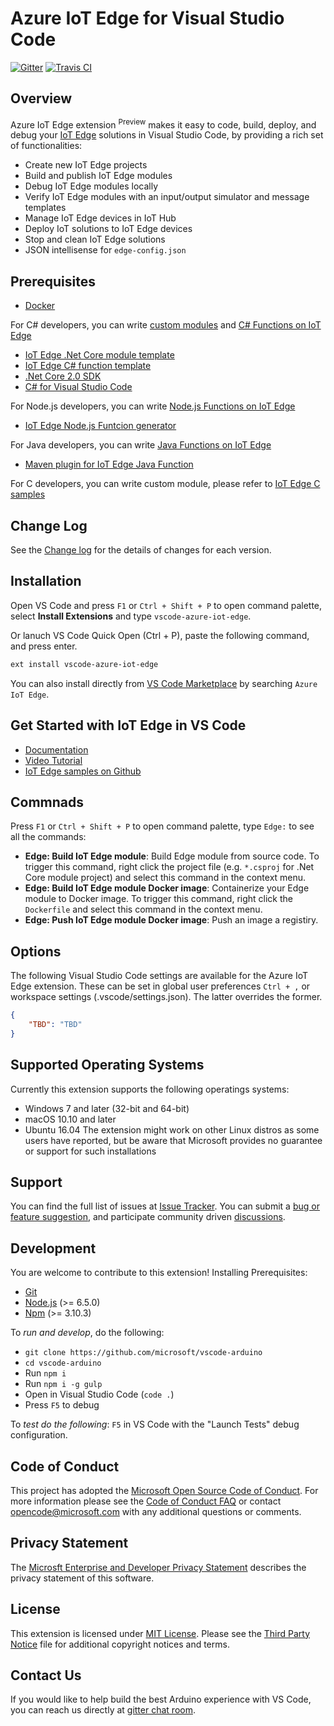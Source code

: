 # Azure IoT Edge for Visual Studio Code
[![Gitter](https://img.shields.io/badge/chat-on%20gitter-blue.svg)]()
[![Travis CI](https://travis-ci.org/Microsoft/vscode-arduino.svg?branch=master)]()

## Overview
Azure IoT Edge extension <sup>Preview</sup> makes it easy to code, build, deploy, and debug your [IoT Edge]() solutions in Visual Studio Code, by providing a rich set of functionalities:

- Create new IoT Edge projects
- Build and publish IoT Edge modules
- Debug IoT Edge modules locally
- Verify IoT Edge modules with an input/output simulator and message templates
- Manage IoT Edge devices in IoT Hub
- Deploy IoT solutions to IoT Edge devices
- Stop and clean IoT Edge solutions
- JSON intellisense for `edge-config.json`

## Prerequisites

- [Docker](https://www.docker.com/)

For C# developers, you can write [custom modules]() and [C# Functions on IoT Edge]()
- [IoT Edge .Net Core module template]()
- [IoT Edge C# function template]()
- [.Net Core 2.0 SDK](https://www.microsoft.com/net/download/core)
- [C# for Visual Studio Code](https://marketplace.visualstudio.com/items?itemName=ms-vscode.csharp)

For Node.js developers, you can write [Node.js Functions on IoT Edge]()
- [IoT Edge Node.js Funtcion generator]()

For Java developers, you can write [Java Functions on IoT Edge]()
- [Maven plugin for IoT Edge Java Function]()

For C developers, you can write custom module, please refer to [IoT Edge C samples]()

## Change Log
See the [Change log]() for the details of changes for each version.

## Installation
Open VS Code and press `F1` or `Ctrl + Shift + P` to open command palette, select **Install Extensions** and type `vscode-azure-iot-edge`.

Or lanuch VS Code Quick Open (Ctrl + P), paste the following command, and press enter.

```bash
ext install vscode-azure-iot-edge
```

You can also install directly from [VS Code Marketplace](https://marketplace.visualstudio.com/VSCode) by searching `Azure IoT Edge`.

## Get Started with IoT Edge in VS Code

- [Documentation]()
- [Video Tutorial]()
- [IoT Edge samples on Github]()

## Commnads

Press `F1` or `Ctrl + Shift + P` to open command palette, type `Edge:` to see all the commands:

- **Edge: Build IoT Edge module**: Build Edge module from source code. To trigger this command, right click the project file (e.g. `*.csproj` for .Net Core module project) and select this command in the context menu.
- **Edge: Build IoT Edge module Docker image**: Containerize your Edge module to Docker image. To trigger this command, right click the `Dockerfile` and select this command in the context menu. 
- **Edge: Push IoT Edge module Docker image**: Push an image a registiry.

## Options
The following Visual Studio Code settings are available for the Azure IoT Edge extension. These can be set in global user preferences `Ctrl + ,` or workspace settings (.vscode/settings.json). The latter overrides the former.

```json
{
    "TBD": "TBD"
}
```

## Supported Operating Systems
Currently this extension supports the following operatings systems:
- Windows 7 and later (32-bit and 64-bit)
- macOS 10.10 and later
- Ubuntu 16.04
The extension might work on other Linux distros as some users have reported, but be aware that Microsoft provides no guarantee or support for such installations

## Support
You can find the full list of issues at [Issue Tracker](https://github.com/Microsoft/vscode-arduino/issues). You can submit a [bug or feature suggestion](https://github.com/Microsoft/vscode-arduino/issues/new), and participate community driven [discussions](https://gitter.im/Microsoft/vscode-arduino).

## Development
You are welcome to contribute to this extension!
Installing Prerequisites:

- [Git](https://git-scm.com/)
- [Node.js](https://nodejs.org/) (>= 6.5.0)
- [Npm](https://www.npmjs.com/) (>= 3.10.3)

To *run and develop*, do the following:
- `git clone https://github.com/microsoft/vscode-arduino`
- `cd vscode-arduino`
- Run `npm i`
- Run `npm i -g gulp`
- Open in Visual Studio Code (`code .`)
- Press `F5` to debug

To *test do the following*: `F5` in VS Code with the "Launch Tests" debug configuration.

## Code of Conduct
This project has adopted the [Microsoft Open Source Code of Conduct](https://opensource.microsoft.com/codeofconduct). For more information please see the [Code of Conduct FAQ](https://opensource.microsoft.com/codeofconduct/faq/#howadopt) or contact opencode@microsoft.com with any additional questions or comments.

## Privacy Statement
The [Microsft Enterprise and Developer Privacy Statement](https://www.microsoft.com/en-us/privacystatement/EnterpriseDev/default.aspx) describes the privacy statement of this software.

## License
This extension is licensed under [MIT License](https://github.com/Microsoft/vscode-arduino/blob/master/LICENSE.txt). Please see the [Third Party Notice](https://github.com/Microsoft/vscode-arduino/blob/master/ThirdPartyNotices.txt) file for additional copyright notices and terms.

## Contact Us
If you would like to help build the best Arduino experience with VS Code, you can reach us directly at [gitter chat room]().
